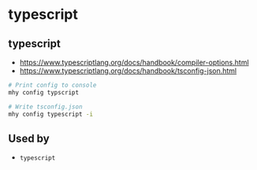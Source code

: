 # typescript

## typescript

- https://www.typescriptlang.org/docs/handbook/compiler-options.html
- https://www.typescriptlang.org/docs/handbook/tsconfig-json.html

```bash
# Print config to console
mhy config typscript

# Write tsconfig.json
mhy config typescript -i
```

## Used by
- `typescript`
